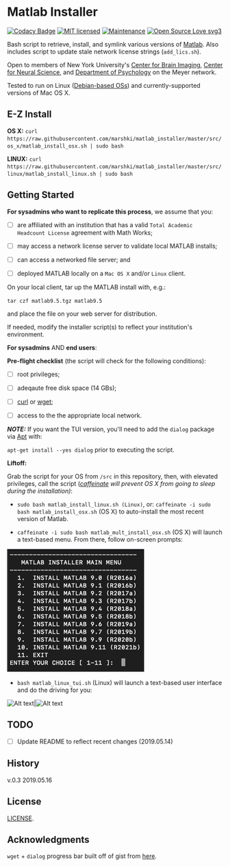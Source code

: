 # Matlab Installer

[![Codacy Badge](https://api.codacy.com/project/badge/Grade/c7574e6abc1840ab95a0f622170a9af1)](https://www.codacy.com/app/marshki/matlab_installer?utm_source=github.com&amp;utm_medium=referral&amp;utm_content=marshki/matlab_installer&amp;utm_campaign=Badge_Grade)
[![MIT licensed](https://img.shields.io/badge/license-MIT-blue.svg)](https://raw.githubusercontent.com/hyperium/hyper/master/LICENSE)
[![Maintenance](https://img.shields.io/badge/Maintained%3F-yes-green.svg)](https://GitHub.com/Naereen/StrapDown.js/graphs/commit-activity)
[![Open Source Love svg3](https://badges.frapsoft.com/os/v3/open-source.svg?v=103)](https://github.com/ellerbrock/open-source-badges/)

Bash script to retrieve, install, and symlink various versions of [Matlab](https://www.mathworks.com/products/matlab.html). 
Also includes script to update stale network license strings (`add_lics.sh`).     

Open to members of New York University's [Center for Brain Imaging](http://cbi.nyu.edu/), [Center for Neural Science](http://www.cns.nyu.edu/), and [Department of Psychology](http://www.psych.nyu.edu/psychology.html) on the Meyer network.   

Tested to run on Linux ([Debian-based OSs](https://www.debian.org/derivatives/#list)) and currently-supported versions of Mac OS X.  

## E-Z Install

**OS X:** `curl https://raw.githubusercontent.com/marshki/matlab_installer/master/src/os_x/matlab_install_osx.sh | sudo bash`

**LINUX:** `curl https://raw.githubusercontent.com/marshki/matlab_installer/master/src/linux/matlab_install_linux.sh | sudo bash`

## Getting Started

**For sysadmins who want to replicate this process**, we assume that you: 

- [ ] are affiliated with an institution that has a valid `Total Academic Headcount License` agreement with Math Works;  

- [ ] may access a network license server to validate local MATLAB installs;  

- [ ] can access a networked file server; and   

- [ ] deployed MATLAB locally on a `Mac OS X` and/or `Linux` client. 

On your local client, tar up the MATLAB install with, e.g.: 

`tar czf matlab9.5.tgz matlab9.5` 
 
and place the file on your web server for distribution.  

If needed, modify the installer script(s) to reflect your institution's environment. 

**For sysadmins** AND **end users**: 

__Pre-flight checklist__ (the script will check for the following conditions):
 
- [ ] root privileges;   

- [ ] adeqaute free disk space (14 GBs); 

- [ ] [curl](https://curl.haxx.se/docs/manpage.html) or [wget](https://www.gnu.org/software/wget/); 

- [ ]  access to the the appropriate local network.  

**_NOTE:_** If you want the TUI version, you'll need to add the `dialog` package via [Apt](https://wiki.debian.org/Apt) with: 

`apt-get install --yes dialog` prior to executing the script. 

__Liftoff:__

Grab the script for your OS from `/src` in this repository, then, with elevated privileges, call the script (*[caffeinate](https://ss64.com/osx/caffeinate.html) will prevent OS X from going to sleep during the installation)*:  

* `sudo bash matlab_install_linux.sh (Linux)`, or: `caffeinate -i sudo bash matlab_install_osx.sh` (OS X) to auto-install the most recent version of Matlab. 

* `caffeinate -i sudo bash matlab_mult_install_osx.sh` (OS X) will launch a text-based menu. From there, follow on-screen prompts:

![Alt text](https://github.com/marshki/matlab_installer/blob/master/docs/matlab_multi.png "multi-install")

* `bash matlab_linux_tui.sh` (Linux) will launch a text-based user interface and do the driving for you: 

![Alt text](https://github.com/marshki/matlab_installer/blob/master/docs/wget_result.png "http response")|![Alt text](https://github.com/marshki/matlab_installer/blob/master/docs/wget_retrieve.png "retrieve")

## TODO

- [ ] Update README to reflect recent changes (2019.05.14)

## History 
v.0.3 2019.05.16

## License 
[LICENSE](https://github.com/marshki/matlab_installer/blob/master/LICENSE). 

## Acknowledgments
`wget` + `dialog` progress bar built off of gist from [here](https://gist.github.com/Gregsen/7822421). 
